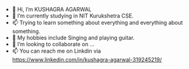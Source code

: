 - 👋 Hi, I’m KUSHAGRA AGARWAL 
- 🌱 I’m currently studying in NIT Kurukshetra CSE.
- 📫 Trying to learn something about everything and everything about something.
- 👀 My hobbies include Singing and playing guitar.
- 💞️ I’m looking to collaborate on ...
- 📫 You can reach me on Linkdin via https://www.linkedin.com/in/kushagra-agarwal-319245219/

<!---
agkush/agkush is a ✨ special ✨ repository because its `README.md` (this file) appears on your GitHub profile.
You can click the Preview link to take a look at your changes.
--->
